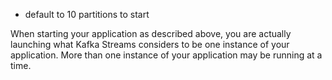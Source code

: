
- default to 10 partitions to start

When starting your application as described above, you are actually launching what Kafka Streams considers to be one instance of your application. 
More than one instance of your application may be running at a time.

